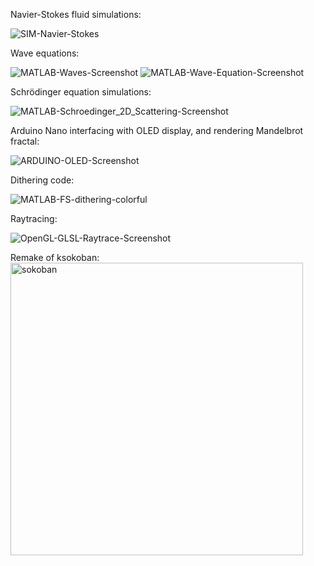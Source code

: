 Navier-Stokes fluid simulations:

![SIM-Navier-Stokes](https://user-images.githubusercontent.com/21305739/127682338-6512d21f-550f-4d7e-b0ad-368446e75e59.gif)

Wave equations:

![MATLAB-Waves-Screenshot](https://user-images.githubusercontent.com/21305739/127682370-0f6a92ae-af3f-4e23-b02b-2c2283311e89.png)
![MATLAB-Wave-Equation-Screenshot](https://user-images.githubusercontent.com/21305739/127682376-2b26455b-353a-4634-b6ba-2979b59ee078.png)

Schrödinger equation simulations:

![MATLAB-Schroedinger_2D_Scattering-Screenshot](https://user-images.githubusercontent.com/21305739/127682150-7a0295fb-0373-46bc-8d8c-080128f1b734.gif)

Arduino Nano interfacing with OLED display, and rendering Mandelbrot fractal:

![ARDUINO-OLED-Screenshot](https://user-images.githubusercontent.com/21305739/127681827-70bd264b-bbee-416a-ad29-555ec8303c62.jpg)

Dithering code:

![MATLAB-FS-dithering-colorful](https://user-images.githubusercontent.com/21305739/127681914-7331faf5-062d-4d78-bbbb-65057cbd0120.png)

Raytracing:

![OpenGL-GLSL-Raytrace-Screenshot](https://user-images.githubusercontent.com/21305739/127682506-5eb91c12-4626-4396-98be-f715abbd3fe4.gif)

Remake of ksokoban:
<img width="468" alt="sokoban" src="https://user-images.githubusercontent.com/21305739/127681722-6b138c45-6a4e-4121-a98b-82b01b7b60cc.png">
